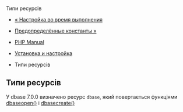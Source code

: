 Типи ресурсів

-   [« Настройка во время выполнения](dbase.configuration.html)
    
-   [Предопределённые константы »](dbase.constants.html)
    
-   [PHP Manual](index.html)
    
-   [Установка и настройка](dbase.setup.html)
    
-   Типи ресурсів
    

## Типи ресурсів

У dbase 7.0.0 визначено ресурс `dbase`, який повертається функціями [dbaseopen()](function.dbase-open.html) і [dbasecreate()](function.dbase-create.html)